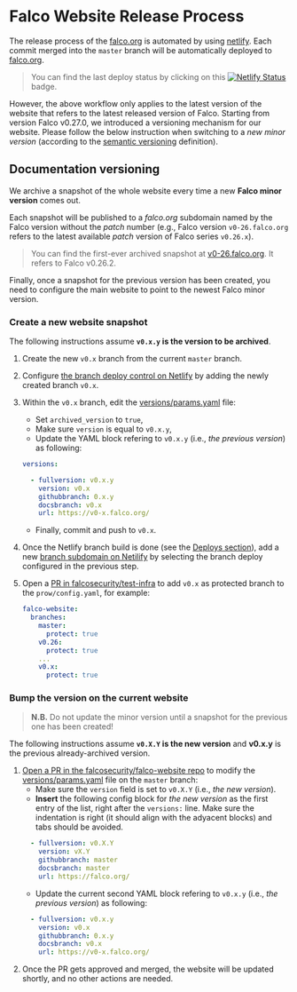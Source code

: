 # Falco Website Release Process


The release process of the [falco.org](https://falco.org) is automated by using [netlify](https://www.netlify.com/). Each commit merged into the `master` branch will be automatically deployed to [falco.org](https://falco.org).

> You can find the last deploy status by clicking on this [![Netlify Status](https://api.netlify.com/api/v1/badges/3ff1ba0c-68c8-4f94-b8fa-6260c6ae1925/deploy-status)](https://app.netlify.com/sites/falcosecurity/deploys) badge.

However, the above workflow only applies to the latest version of the website that refers to the latest released version of Falco. Starting from version Falco v0.27.0, we introduced a versioning mechanism for our website. Please follow the below instruction when switching to a *new minor version* (according to the [semantic versioning](https://semver.org/) definition).

## Documentation versioning

We archive a snapshot of the whole website every time a new **Falco minor version** comes out.

Each snapshot will be published to a *falco.org* subdomain named by the Falco version without the *patch* number (e.g., Falco version `v0-26.falco.org` refers to the latest available *patch* version of Falco series `v0.26.x`).

> You can find the first-ever archived snapshot at [v0-26.falco.org](https://v0-26.falco.org/). It refers to Falco v0.26.2.

Finally, once a snapshot for the previous version has been created, you need to configure the main website to point to the newest Falco minor version.

### Create a new website snapshot

The following instructions assume **`v0.x.y` is the version to be archived**.

1. Create the new `v0.x` branch from the current `master` branch.
2. Configure [the branch deploy control on Netlify](https://docs.netlify.com/site-deploys/overview/#branch-deploy-controls) by adding the newly created branch `v0.x`.
3. Within the `v0.x` branch, edit the [versions/params.yaml](config/_default/versions/params.yaml) file:
    - Set `archived_version` to `true`,
    - Make sure `version` is equal to `v0.x.y`,
    - Update the YAML block refering to `v0.x.y` (i.e., *the previous version*) as following:
    ```yaml
    versions:

      - fullversion: v0.x.y
        version: v0.x
        githubbranch: 0.x.y
        docsbranch: v0.x
        url: https://v0-x.falco.org/
    ```
    - Finally, commit and push to `v0.x`.
4. Once the Netlify branch build is done (see the [Deploys section](https://app.netlify.com/sites/falcosecurity/deploys)), add a new [branch subdomain on Netilify](https://docs.netlify.com/domains-https/custom-domains/multiple-domains/#branch-subdomains) by selecting the branch deploy configured in the previous step.
5. Open a [PR in falcosecurity/test-infra](https://github.com/falcosecurity/test-infra/edit/master/config/config.yaml) to add `v0.x` as protected branch to the `prow/config.yaml`, for example:

    ```yaml
    falco-website:
      branches:
        master:
          protect: true
        v0.26:
          protect: true
        ...
        v0.x:
          protect: true
    ```

### Bump the version on the current website

> **N.B.** Do not update the minor version until a snapshot for the previous one has been created!
>
The following instructions assume **`v0.X.Y` is the new version** and **v0.x.y** is the previous already-archived version.

1. [Open a PR in the falcosecurity/falco-website repo](https://github.com/falcosecurity/falco-website/edit/master/config/_default/versions/params.yaml) to modify the [versions/params.yaml](config/_default/versions/params.yaml) file on the `master` branch:
    - Make sure the `version` field is set to `v0.X.Y` (i.e., *the new version*).
    - **Insert** the following config block for *the new version* as the first entry of the list, right after the `versions:` line. Make sure the indentation is right (it should align with the adyacent blocks) and tabs should be avoided.
    ```yaml
      - fullversion: v0.X.Y
        version: vX.Y
        githubbranch: master
        docsbranch: master
        url: https://falco.org/
    ```
    - Update the current second YAML block refering to `v0.x.y` (i.e., *the previous version*) as following:
    ```yaml
      - fullversion: v0.x.y
        version: v0.x
        githubbranch: 0.x.y
        docsbranch: v0.x
        url: https://v0-x.falco.org/
    ```
2. Once the PR gets approved and merged, the website will be updated shortly, and no other actions are needed.
